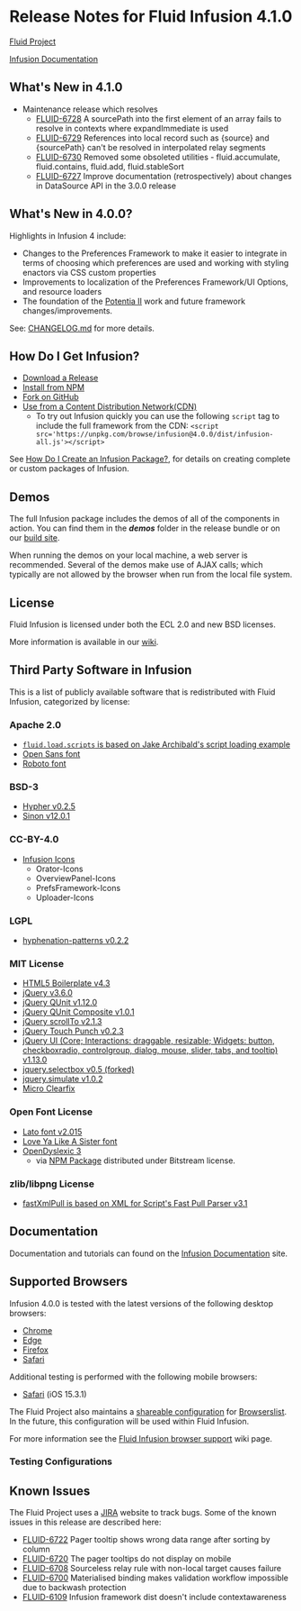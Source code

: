# Release Notes for Fluid Infusion 4.1.0

[Fluid Project](https://fluidproject.org)

[Infusion Documentation](https://github.com/fluid-project/infusion-docs)

## What's New in 4.1.0

* Maintenance release which resolves
  * [FLUID-6728](https://issues.fluidproject.org/browse/FLUID-6728) A sourcePath into the first element of an array fails
  to resolve in contexts where expandImmediate is used
  * [FLUID-6729](https://issues.fluidproject.org/browse/FLUID-6729) References into local record such as {source} and
  {sourcePath} can't be resolved in interpolated relay segments
  * [FLUID-6730](https://issues.fluidproject.org/browse/FLUID-6730) Removed some obsoleted utilities - fluid.accumulate,
    fluid.contains, fluid.add, fluid.stableSort
  * [FLUID-6727](https://issues.fluidproject.org/browse/FLUID-6727) Improve documentation (retrospectively) about changes
    in DataSource API in the 3.0.0 release

## What's New in 4.0.0?

Highlights in Infusion 4 include:

* Changes to the Preferences Framework to make it easier to integrate in terms of choosing which preferences are used
  and working with styling enactors via CSS custom properties
* Improvements to localization of the Preferences Framework/UI Options, and resource loaders
* The foundation of the [Potentia II](https://issues.fluidproject.org/browse/FLUID-6148) work and future framework
  changes/improvements.

See: [CHANGELOG.md](./CHANGELOG.md) for more details.

## How Do I Get Infusion?

* [Download a Release](https://github.com/fluid-project/infusion/releases)
* [Install from NPM](https://www.npmjs.com/package/infusion)
* [Fork on GitHub](https://github.com/fluid-project/infusion)
* [Use from a Content Distribution Network(CDN)](https://unpkg.com/browse/infusion)
  * To try out Infusion quickly you can use the following `script` tag to include the full framework from the CDN:
    `<script src='https://unpkg.com/browse/infusion@4.0.0/dist/infusion-all.js'></script>`

See [How Do I Create an Infusion Package?](README.md#how-do-i-create-an-infusion-package), for details on creating
complete or custom packages of Infusion.

## Demos

The full Infusion package includes the demos of all of the components in action. You can find them in the _**demos**_
folder in the release bundle or on our [build site](https://build.fluidproject.org/).

When running the demos on your local machine, a web server is recommended. Several of the demos make use of AJAX calls;
which typically are not allowed by the browser when run from the local file system.

## License

Fluid Infusion is licensed under both the ECL 2.0 and new BSD licenses.

More information is available in our [wiki](https://wiki.fluidproject.org/display/fluid/Fluid+Licensing).

## Third Party Software in Infusion

This is a list of publicly available software that is redistributed with Fluid Infusion,
categorized by license:

### Apache 2.0

* [`fluid.load.scripts` is based on Jake Archibald's script loading example](
  https://www.html5rocks.com/en/tutorials/speed/script-loading/#toc-dom-rescue)
* [Open Sans font](https://www.google.com/fonts/specimen/Open+Sans)
* [Roboto font](https://fonts.google.com/specimen/Roboto)

### BSD-3

* [Hypher v0.2.5](https://github.com/bramstein/Hypher)
* [Sinon v12.0.1](https://sinonjs.org)

### CC-BY-4.0

* [Infusion Icons](https://github.com/fluid-project/infusion-icons)
  * Orator-Icons
  * OverviewPanel-Icons
  * PrefsFramework-Icons
  * Uploader-Icons

### LGPL

* [hyphenation-patterns v0.2.2](https://github.com/bramstein/hyphenation-patterns)

### MIT License

* [HTML5 Boilerplate v4.3](https://html5boilerplate.com/)
* [jQuery v3.6.0](https://jquery.com/)
* [jQuery QUnit v1.12.0](https://qunitjs.com)
* [jQuery QUnit Composite v1.0.1](https://github.com/jquery/qunit-composite)
* [jQuery scrollTo v2.1.3](https://github.com/flesler/jquery.scrollTo)
* [jQuery Touch Punch v0.2.3](http://touchpunch.furf.com/)
* [jQuery UI (Core; Interactions: draggable, resizable; Widgets: button, checkboxradio, controlgroup, dialog, mouse,
  slider, tabs, and tooltip) v1.13.0](https://jqueryui.com/)
* [jquery.selectbox v0.5 (forked)](https://github.com/fluid-project/jquery.selectbox)
* [jquery.simulate v1.0.2](https://github.com/eduardolundgren/jquery-simulate)
* [Micro Clearfix](http://nicolasgallagher.com/micro-clearfix-hack/)

### Open Font License

* [Lato font v2.015](http://www.latofonts.com)
* [Love Ya Like A Sister font](https://fonts.google.com/specimen/Love+Ya+Like+A+Sister)
* [OpenDyslexic 3](https://opendyslexic.org/)
  * via [NPM Package](https://github.com/ssbc/open-dyslexic) distributed under Bitstream license.

### zlib/libpng License

* [fastXmlPull is based on XML for Script's Fast Pull Parser v3.1](
  https://wiki.fluidproject.org/display/fluid/Licensing+for+fastXmlPull.js)

## Documentation

Documentation and tutorials can found on the [Infusion Documentation](
https://docs.fluidproject.org/infusion/development/) site.

## Supported Browsers

Infusion 4.0.0 is tested with the latest versions of the following desktop browsers:

* [Chrome](https://google.com/chrome/)
* [Edge](https://microsoft.com/edge/)
* [Firefox](https://mozilla.org/firefox/)
* [Safari](https://apple.com/safari/)

Additional testing is performed with the following mobile browsers:

* [Safari](https://apple.com/safari/) (iOS 15.3.1)

The Fluid Project also maintains a [shareable configuration](https://github.com/fluid-project/browserslist-config-fluid)
for [Browserslist](https://github.com/browserslist/browserslist). In the future, this configuration will be used within
Fluid Infusion.

For more information see the [Fluid Infusion browser support](https://wiki.fluidproject.org/display/fluid/Browser+Support)
wiki page.

### Testing Configurations

## Known Issues

The Fluid Project uses a [JIRA](https://issues.fluidproject.org) website to track bugs. Some of the known issues in this
release are described here:

* [FLUID-6722](https://issues.fluidproject.org/browse/FLUID-6722) Pager tooltip shows wrong data range after sorting by
  column
* [FLUID-6720](https://issues.fluidproject.org/browse/FLUID-6720) The pager tooltips do not display on mobile
* [FLUID-6708](https://issues.fluidproject.org/browse/FLUID-6708) Sourceless relay rule with non-local target causes
  failure
* [FLUID-6700](https://issues.fluidproject.org/browse/FLUID-6700) Materialised binding makes validation workflow
  impossible due to backwash protection
* [FLUID-6109](https://issues.fluidproject.org/browse/FLUID-6109) Infusion framework dist doesn't include
  contextawareness
